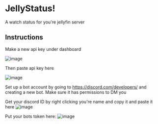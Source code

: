 

# JellyStatus!

A watch status for you're jellyfin server

## Instructions


Make a new api key under dashboard

![image](https://user-images.githubusercontent.com/115643866/216474840-dd4cefae-49d4-4333-b72e-23a7aa17bb7b.png)

Then paste api key here

![image](https://user-images.githubusercontent.com/115643866/216474985-47839ade-a7c3-4950-be83-465d200ffaaf.png)


Set up a bot account by going to https://discord.com/developers/ and creating a new bot. Make sure it has permissions to DM you

Get your discord ID by right clicking you're name and copy it and paste it here
![image](https://user-images.githubusercontent.com/115643866/216475221-62d6f660-7b50-404e-a5d3-eee3b64c3e7f.png)


Put your bots token here:
![image](https://user-images.githubusercontent.com/115643866/216476081-9e91e073-0680-4716-a0b3-ff87fec36d47.png)


